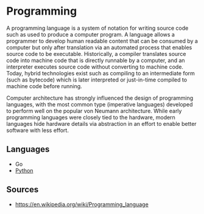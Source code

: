 # Programming
A programming language is a system of notation for writing source code such as used to produce a computer program. A language allows a programmer to develop human readable content that can be consumed by a computer but only after translation via an automated process that enables source code to be executable. Historically, a compiler translates source code into machine code that is directly runnable by a computer, and an interpreter executes source code without converting to machine code. Today, hybrid technologies exist such as compiling to an intermediate form (such as bytecode) which is later interpreted or just-in-time compiled to machine code before running.

Computer architecture has strongly influenced the design of programming languages, with the most common type (imperative languages) developed to perform well on the popular von Neumann architecture. While early programming languages were closely tied to the hardware, modern languages hide hardware details via abstraction in an effort to enable better software with less effort.

## Languages
* Go
* [Python](/Topic/Programming/Python/readme.md) 


## Sources
* https://en.wikipedia.org/wiki/Programming_language


